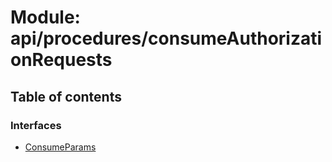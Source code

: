 # Module: api/procedures/consumeAuthorizationRequests

## Table of contents

### Interfaces

- [ConsumeParams](../wiki/api.procedures.consumeAuthorizationRequests.ConsumeParams)

